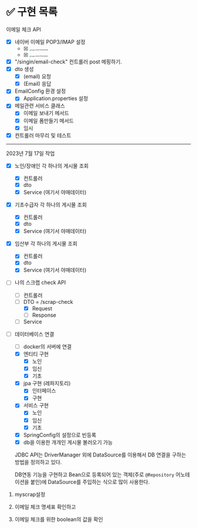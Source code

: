 # ✅ 구현 목록

이메일 체크 API

- [x] 네이버 이메일 POP3/IMAP 설정
  - [x] <img src="/Users/seungchan/Library/Application Support/typora-user-images/image-20230717150847356.png" alt="image-20230717150847356" style="zoom:25%;" />
  - [x] <img src="/Users/seungchan/Library/Application Support/typora-user-images/image-20230717150943160.png" alt="image-20230717150943160" style="zoom:25%;" />
- [x] "/singin/email-check" 컨트롤러 post 메핑하기.
- [x] dto 생성 
  - [x] (email) 요청
  - [x] (Email) 응답
- [x] EmailConfig 환경 설정
  - [x] Application.properties 설정
- [x] 메일관련 서비스 클래스
  - [x] 이메일 보내기 메서드
  - [x] 이메일 폼만들기 메서드
  - [x] 임시 
- [x] 컨트롤러 마무리 및 테스트

---

2023년 7월 17일 작업

- [x] 노인/장애인 각 하나의 게시물 조회

  - [x] 컨트롤러
  - [x] dto
  - [x] Service (여기서 야매데이터)

- [x] 기초수급자 각 하나의  게시물 조회

  - [x] 컨트롤러
  - [x] dto
  - [x] Service (여기서 야매데이터)

- [x] 임산부 각 하나의  게시물 조회

  - [x] 컨트롤러
  - [x] dto
  - [x] Service (여기서 야매데이터)

- [ ] 나의 스크랩 check API

  - [ ] 컨트롤러
  - [ ] DTO = /scrap-check
    - [x] Request
    - [ ] Response
  - [ ] Service 

- [ ] 데이터베이스 연결 

  - [ ] docker의 서버에 연결
  - [x] 엔티티 구현
    - [x] 노인
    - [x] 임신
    - [x] 기초
  - [x] jpa 구현 (레파지토리)
    - [x] 인터페이스
    - [x] 구현
  - [x] 서비스 구현
    - [x] 노인
    - [x] 임신
    - [x] 기초
  - [x] SpringConfig의 설정으로 빈등록
  - [x] db을 이용한 개개인 게시물 불러오기 가능

  JDBC API는 DriverManager 외에 DataSource를 이용해서 DB 연결을 구하는 방법을 정의하고 있다. 

  DB연동 기능을 구현하고 Bean으로 등록되어 있는 객체(주로 `@Repository` 어노테이션을 붙인)에 DataSource를 주입하는 식으로 많이 사용한다.

  





1. myscrap설정

2. 이메일 체크 명세표 확인하고
3. 이메일 체크를 위한 boolean의 값을 확인